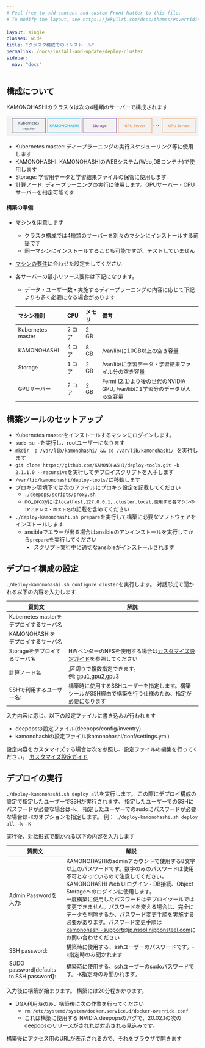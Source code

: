 ```yaml
---
# Feel free to add content and custom Front Matter to this file.
# To modify the layout, see https://jekyllrb.com/docs/themes/#overriding-theme-defaults

layout: single
classes: wide
title: "クラスタ構成でのインストール"
permalink: /docs/install-and-update/deploy-cluster
sidebar:
  nav: "docs"
---
```



## 構成について
KAMONOHASHIのクラスタは次の4種類のサーバーで構成されます

![マシーン](/assets/images/basic-cluster-machenes.png)

* Kubernetes master: ディープラーニングの実行スケジューリング等に使用します
* KAMONOHASHI: KAMONOHASHIのWEBシステム(Web,DBコンテナ)で使用します
* Storage: 学習用データと学習結果ファイルの保管に使用します
* 計算ノード: ディープラーニングの実行に使用します。GPUサーバー・CPUサーバーを指定可能です

#### 構築の準備
* マシンを用意します
  * クラスタ構成では4種類のサーバーを別々のマシンにインストールする前提です
  * 同一マシンにインストールすることも可能ですが、テストしていません
* [マシンの要件](/docs/install-and-update/prerequisite)に合わせた設定をしてください
* 各サーバーの最小リソース要件は下記になります。
  * データ・ユーザー数・実施するディープラーニングの内容に応じて下記よりも多く必要になる場合があります

  |マシン種別|CPU|メモリ|備考|
  |:---|:---|:---|:---|
  |Kubernetes master|2 コア|2 GB||
  |KAMONOHASHI|4 コア|8 GB|/var/lib/に10GB以上の空き容量|
  |Storage|1 コア|2 GB|/var/lib/に学習データ・学習結果ファイル分の空き容量|
  |GPUサーバー|2 コア|2 GB|Fermi (2.1)より後の世代のNVIDIA GPU, /var/libに1学習分のデータが入る空容量|

## 構築ツールのセットアップ
* Kubernetes masterをインストールするマシンにログインします。
* `sudo su -`を実行し、rootユーザーになります
* `mkdir -p /var/lib/kamonohashi/ && cd /var/lib/kamonohashi/ `を実行します
* `git clone https://github.com/KAMONOHASHI/deploy-tools.git -b 2.1.1.0 --recursive`を実行してデプロイスクリプトを入手します
* `/var/lib/kamonohashi/deploy-tools/`に移動します
* プロキシ環境下では次のファイルにプロキシ設定を記載してください
  * `./deepops/scripts/proxy.sh`
  * no_proxyには`localhost,127.0.0.1,.cluster.local,使用する各マシンのIPアドレス・ホスト名`の記載を含めてください
* `./deploy-kamonohashi.sh prepare`を実行して構築に必要なソフトウェアをインストールします
  * ansibleでエラーが出る場合はansibleのアンインストールを実行してから`prepare`を実行してください
    * スクリプト実行中に適切なansibleがインストールされます

## デプロイ構成の設定 
`./deploy-kamonohashi.sh configure cluster`を実行します。
対話形式で聞かれる以下の内容を入力します

|質問文|解説|
|---|---|
|Kubernetes masterを<br>デプロイするサーバ名||
|KAMONOHASHIを<br>デプロイするサーバ名||
|Storageをデプロイするサーバ名|HWベンダーのNFSを使用する場合は[カスタマイズ設定ガイド](/docs/install-and-update/customize-2x)を参照してください|
|計算ノード名|,区切りで複数指定できます。<br>例: gpu1,gpu2,gpu3 |
|SSHで利用するユーザー名:|構築時に使用するSSHユーザーを指定します。構築ツールがSSH経由で構築を行う仕様のため、指定が必要になります|

入力内容に応じ、以下の設定ファイルに書き込みが行われます
* deepopsの設定ファイル(deepops/config/inventry)
* kamonohashiの設定ファイル(kamonohashi/conf/settings.yml)

設定内容をカスタマイズする場合は次を参照し、設定ファイルの編集を行ってください。
[カスタマイズ設定ガイド](/docs/install-and-update/customize-2x)

## デプロイの実行
`./deploy-kamonohashi.sh deploy all`を実行します。
この際にデプロイ構成の設定で指定したユーザーでSSHが実行されます。
指定したユーザーでのSSHにパスワードが必要な場合は`-k`、
指定したユーザーでのsudoにパスワードが必要な場合は`-K`のオプションを指定します。
例： `./deploy-kamonohashi.sh deploy all -k -K`

実行後、対話形式で聞かれる以下の内容を入力します


|質問文|解説|
|---|---|
|Admin Passwordを入力:|KAMONOHASHIのadminアカウントで使用する8文字以上のパスワードです。数字のみのパスワードは使用不可となっているので注意してください。KAMONOHASHI Web UIログイン・DB接続、Object Storageへのログインに使用します。<br>一度構築に使用したパスワードはデプロイツールでは変更できません。パスワードを変える場合は、完全にデータを削除するか、パスワード変更手順を実施する必要があります。パスワード変更手順は[kamonohashi-support@jp.nssol.nipponsteel.com](mailto:kamonohashi-support@jp.nssol.nipponsteel.com)にお問い合わせください|
|SSH password: |構築時に使用する、sshユーザーのパスワードです。`-k`指定時のみ聞かれます|
|SUDO password[defaults to SSH password]: |構築時に使用する、sshユーザーのsudoパスワードです。`-K`指定時のみ聞かれます。|

入力後に構築が始まります。
構築には20分程かかります。

* DGX利用時のみ、構築後に次の作業を行ってください
  * `rm /etc/systemd/system/docker.service.d/docker-override.conf`
  * これは構築に使用する NVIDIA deepopsのバグで、20.02.1の次のdeepopsのリリースがされれば[対応される見込み](https://github.com/NVIDIA/deepops/commit/980cfe42685e17f0d3688fe50b1939aeaa51f314#diff-25c48ad81ab2a8e8c03e25d8d023bc1c)です。

構築後にアクセス用のURLが表示されるので、それをブラウザで開きます
